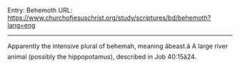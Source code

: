 Entry: Behemoth
URL: https://www.churchofjesuschrist.org/study/scriptures/bd/behemoth?lang=eng

---

Apparently the intensive plural of behemah, meaning âbeast.â A large river animal (possibly the hippopotamus), described in Job 40:15â24.
